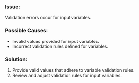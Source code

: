### Issue:
Validation errors occur for input variables.

### Possible Causes:

- Invalid values provided for input variables.
- Incorrect validation rules defined for variables.

### Solution:

1. Provide valid values that adhere to variable validation rules.
2. Review and adjust validation rules for input variables.
